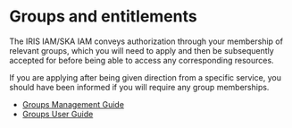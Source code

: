 # Groups and entitlements
The IRIS IAM/SKA IAM conveys authorization through your membership of relevant groups, which you will need to apply and then be subsequently accepted for before being able to access any corresponding resources. 

If you are applying after being given direction from a specific service, you should have been informed if you will require any group memberships.

- [Groups Management Guide](./group-management-guide.md)
- [Groups User Guide](./group-user-guide.md)